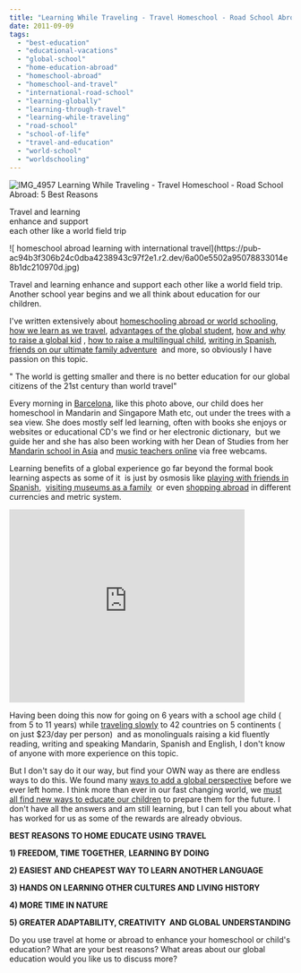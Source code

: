 ```yaml
---
title: "Learning While Traveling - Travel Homeschool - Road School Abroad: 5 Best Reasons"
date: 2011-09-09
tags: 
  - "best-education"
  - "educational-vacations"
  - "global-school"
  - "home-education-abroad"
  - "homeschool-abroad"
  - "homeschool-and-travel"
  - "international-road-school"
  - "learning-globally"
  - "learning-through-travel"
  - "learning-while-traveling"
  - "road-school"
  - "school-of-life"
  - "travel-and-education"
  - "world-school"
  - "worldschooling"
---
```


![IMG_4957](https://pub-ac94b3f306b24c0dba4238943c97f2e1.r2.dev/6a00e5502a95078833014e8b1dc1b9970d.jpg) Learning While Traveling - Travel Homeschool - 
Road School Abroad: 5 Best Reasons

Travel and learning  
enhance and support  
each other like a world field trip

<!--more--> ![ homeschool abroad learning with international travel](https://pub-ac94b3f306b24c0dba4238943c97f2e1.r2.dev/6a00e5502a95078833014e8b1dc210970d.jpg)  
  
  
  
Travel and learning enhance and support each other like a world field trip. Another school year begins and we all think about education for our children.  
  
I've written extensively about [homeschooling abroad or world schooling](http://soultravelers3new.local/2010/03/long-term-family-travel-homeschool-roadschool-world-school-digitalnomad-lifestyle-design-virtual-.html "homeschooling abroad or world schooling"), [how we learn as we travel](http://soultravelers3new.local/2009/04/how-to-travel-the-world-as-a-digital-nomad-family.html "how we learn as we travel"), [advantages of the global student](http://soultravelers3new.local/2010/04/family-travel-homeschool-education-global-students-lifestyle-design-location-independent-4hww-around.html "advantages of the global student"), [how and why to raise a global kid](http://soultravelers3new.local/2011/07/how-to-and-why-raise-a-global-kid.html "how and why to raise a global kid") , [how to raise a multilingual child](http://soultravelers3new.local/2011/07/how-to-and-why-raise-a-global-kid.html "how to raise a multilingual child"), [writing in Spanish](http://soultravelers3new.local/2007/02/spanish-crayons.html "writing in spanish"), [friends on our ultimate family adventure](http://soultravelers3new.local/2011/02/kids-friends-travel-on-the-ultimate-family-adventure.html "friends on our family travel adventure")  and more, so obviously I have passion on this topic.  
  
" The world is getting smaller and there is no better education for our global citizens of the 21st century than world travel"  
  
Every morning in [Barcelona](http://soultravelers3new.local/2011/07/costa-brava-and-barcelona.html "Barcelona"), like this photo above, our child does her homeschool in Mandarin and Singapore Math etc, out under the trees with a sea view. She does mostly self led learning, often with books she enjoys or websites or educational CD's we find or her electronic dictionary,  but we guide her and she has also been working with her Dean of Studies from her [Mandarin school in Asia](http://soultravelers3new.local/2011/01/only-american-girl-in-an-all-mandarin-school-chinese-immersion-in-language-culture-through-school.html "mandarin school in asia") and [music teachers online](http://www.youtube.com/watch?v=0Ar90wOnWnM "music teachers online") via free webcams.  
  
Learning benefits of a global experience go far beyond the formal book learning aspects as some of it  is just by osmosis like [playing with friends in Spanish](http://www.youtube.com/watch?v=xIoXlRXIRgk "playing with friends in spanish"),  [visiting museums as a family](http://soultravelers3new.local/2010/08/10-tips-for-travel-tours-museums-with-kids-family-friendly-travel-advice-information-help-education.html "visiting museums as a family")  or even [shopping abroad](http://soultravelers3new.local/2009/07/food-shopping-san-sebastian-spain-unusual-markets-europe.html "shopping abroad") in different currencies and metric system.  
  

<iframe src="http://www.youtube.com/embed/L1AspeNfcGE?rel=0" width="420" frameborder="0" height="345"></iframe>

  
  
Having been doing this now for going on 6 years with a school age child ( from 5 to 11 years) while [traveling slowly](http://soultravelers3new.local/2010/04/around-the-world-family-travel-soultravelers3-digital-nomad-global-international-family-travel.html "traveling slowly") to 42 countries on 5 continents ( on just $23/day per person)  and as monolinguals raising a kid fluently reading, writing and speaking Mandarin, Spanish and English, I don't know of anyone with more experience on this topic.  
  
But I don't say do it our way, but find your OWN way as there are endless ways to do this. We found many [ways to add a global perspective](http://soultravelers3new.local/2011/06/how-to-raise-a-bilingual-or-multi-lingual-child-3.html "ways to add a global perspective for kids") before we ever left home. I think more than ever in our fast changing world, we [must all find new ways to educate our children](http://soultravelers3new.local/2010/01/seth-godin-lynchpin-education-travel-new-economy-digital-nomad.html "must all find new ways to educate our children") to prepare them for the future. I don't have all the answers and am still learning, but I can tell you about what has worked for us as some of the rewards are already obvious.  
  
  
**BEST REASONS TO HOME EDUCATE USING TRAVEL**  
  
**1) FREEDOM, TIME TOGETHER**, **LEARNING BY DOING**  
  
**2) EASIEST AND CHEAPEST WAY TO LEARN ANOTHER LANGUAGE**  
  
**3) HANDS ON LEARNING OTHER CULTURES AND LIVING HISTORY**  
  
**4) MORE TIME IN NATURE**  
  
**5) GREATER ADAPTABILITY, CREATIVITY  AND GLOBAL UNDERSTANDING**  
  
  
Do you use travel at home or abroad to enhance your homeschool or child's education? What are your best reasons? What areas about our global education would you like us to discuss more?
